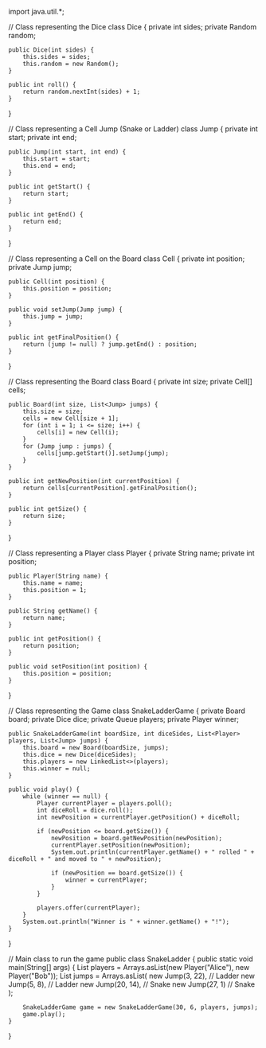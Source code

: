 import java.util.*;

// Class representing the Dice
class Dice {
    private int sides;
    private Random random;

    public Dice(int sides) {
        this.sides = sides;
        this.random = new Random();
    }

    public int roll() {
        return random.nextInt(sides) + 1;
    }
}

// Class representing a Cell Jump (Snake or Ladder)
class Jump {
    private int start;
    private int end;

    public Jump(int start, int end) {
        this.start = start;
        this.end = end;
    }

    public int getStart() {
        return start;
    }

    public int getEnd() {
        return end;
    }
}

// Class representing a Cell on the Board
class Cell {
    private int position;
    private Jump jump;

    public Cell(int position) {
        this.position = position;
    }

    public void setJump(Jump jump) {
        this.jump = jump;
    }

    public int getFinalPosition() {
        return (jump != null) ? jump.getEnd() : position;
    }
}

// Class representing the Board
class Board {
    private int size;
    private Cell[] cells;

    public Board(int size, List<Jump> jumps) {
        this.size = size;
        cells = new Cell[size + 1];
        for (int i = 1; i <= size; i++) {
            cells[i] = new Cell(i);
        }
        for (Jump jump : jumps) {
            cells[jump.getStart()].setJump(jump);
        }
    }

    public int getNewPosition(int currentPosition) {
        return cells[currentPosition].getFinalPosition();
    }

    public int getSize() {
        return size;
    }
}

// Class representing a Player
class Player {
    private String name;
    private int position;

    public Player(String name) {
        this.name = name;
        this.position = 1;
    }

    public String getName() {
        return name;
    }

    public int getPosition() {
        return position;
    }

    public void setPosition(int position) {
        this.position = position;
    }
}

// Class representing the Game
class SnakeLadderGame {
    private Board board;
    private Dice dice;
    private Queue<Player> players;
    private Player winner;

    public SnakeLadderGame(int boardSize, int diceSides, List<Player> players, List<Jump> jumps) {
        this.board = new Board(boardSize, jumps);
        this.dice = new Dice(diceSides);
        this.players = new LinkedList<>(players);
        this.winner = null;
    }

    public void play() {
        while (winner == null) {
            Player currentPlayer = players.poll();
            int diceRoll = dice.roll();
            int newPosition = currentPlayer.getPosition() + diceRoll;
            
            if (newPosition <= board.getSize()) {
                newPosition = board.getNewPosition(newPosition);
                currentPlayer.setPosition(newPosition);
                System.out.println(currentPlayer.getName() + " rolled " + diceRoll + " and moved to " + newPosition);
                
                if (newPosition == board.getSize()) {
                    winner = currentPlayer;
                }
            }
            
            players.offer(currentPlayer);
        }
        System.out.println("Winner is " + winner.getName() + "!");
    }
}

// Main class to run the game
public class SnakeLadder {
    public static void main(String[] args) {
        List<Player> players = Arrays.asList(new Player("Alice"), new Player("Bob"));
        List<Jump> jumps = Arrays.asList(
            new Jump(3, 22),  // Ladder
            new Jump(5, 8),   // Ladder
            new Jump(20, 14), // Snake
            new Jump(27, 1)   // Snake
        );
        
        SnakeLadderGame game = new SnakeLadderGame(30, 6, players, jumps);
        game.play();
    }
}

